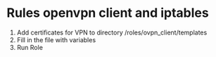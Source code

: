 ﻿# Rules openvpn client and iptables

1. Add certificates for VPN to directory /roles/ovpn_client/templates
2. Fill in the file with variables
3. Run Role
